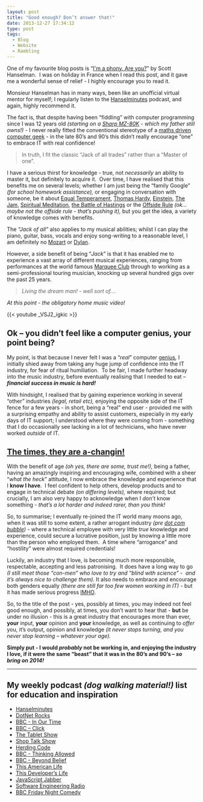 ```yaml
---
layout: post
title: "Good enough? Don’t answer that!"
date: 2013-12-27 17:34:12
type: post
tags:
  - Blog
  - Website
  - Rambling
---
```



One of my favourite blog posts is “[I'm a phony. Are you?](http://www.hanselman.com/blog/ImAPhonyAreYou.aspx)” by Scott Hanselman.  I was on holiday in France when I read this post, and it gave me a wonderful sense of relief - I highly encourage you to read it.

Monsieur Hanselman has in many ways, been like an unofficial virtual mentor for myself; I regularly listen to the [Hanselminutes](http://hanselminutes.com/) podcast, and again, highly recommend it.

The fact is, that despite having been “fiddling” with computer programming since I was 12 years old _(starting on a_ [_Sharp MZ-80K_](http://en.wikipedia.org/wiki/Sharp_MZ#MZ-80K_group) _- which my father still owns!) -_ I never really fitted the conventional stereotype of a [maths driven computer geek](http://stackoverflow.com/users/22656/jon-skeet) - in the late 80’s and 90’s this didn’t really encourage “one” to embrace IT with real confidence!

> In truth, I fit the classic “Jack of all trades” rather than a “Master of one”.

I have a serious thirst for knowledge - true, not _necessarily_ an ability to master it, but definitely to acquire it.  Over time, I have realised that this benefits me on several levels; whether I am just being the “family Google” _(for school homework assistance),_ or engaging in conversation with someone, be it about [Equal Temperament](http://en.wikipedia.org/wiki/Equal_temperament), [Thomas Hardy](http://en.wikipedia.org/wiki/Thomas_Hardy), [Einstein](http://en.wikipedia.org/wiki/Albert_Einstein), [The Jam](http://en.wikipedia.org/wiki/The_Jam), [Spiritual Meditation](http://www.amazon.co.uk/Letters-Extreme-Pilgrim-Reflections-Life/dp/1846041333), [the Battle of Hastings](http://en.wikipedia.org/wiki/Battle_of_Hastings) or the [Offside Rule](<http://en.wikipedia.org/wiki/Offside_(association_football)>) *(ok…maybe not the offside rule - that’s pushing it),* but you get the idea, a variety of knowledge comes with benefits.

The _“Jack of all”_ also applies to my musical abilities; whilst I can play the piano, guitar, bass, vocals and enjoy song-writing to a reasonable level, I am definitely no [Mozart](http://en.wikipedia.org/wiki/Wolfgang_Amadeus_Mozart) or [Dylan](http://en.wikipedia.org/wiki/Bob_Dylan).

However, a side benefit of being “_Jack_” is that it has enabled me to experience a vast array of different musical experiences, ranging from performances at the world famous [Marquee Club](http://www.themarqueeclub.net/) through to working as a semi-professional touring musician, knocking up several hundred gigs over the past 25 years.

> _Living the dream man! - well sort of…._

_At this point - the obligatory home music video!_

{{< youtube _VSJ2_igkic >}}
<br/>

## Ok – you didn’t feel like a computer genius, your point being?

My point, is that because I never felt I was a “_real_” computer [genius](http://en.wikipedia.org/wiki/Alan_Turing)_,_ I initially shied away from taking any huge jump of confidence into the IT industry, for fear of ritual humiliation.  To be fair, I made further headway into the music industry, before eventually realising that I needed to eat – _**financial success in music is hard!**_

With hindsight, I realised that by gaining experience working in several “other” industries _(legal, retail etc),_ enjoying the opposite side of the IT fence for a few years - in short, being a “real” end user - provided me with a surprising empathy and ability to assist customers, especially in my early days of IT support; I understood where they were coming from - something that I do occasionally see lacking in a lot of technicians, who have never worked _outside_ of IT.

## [The times, they are a-changin!](http://en.wikipedia.org/wiki/The_Times_They_Are_a-Changin')

With the benefit of age _(oh yes, there are some, trust me!),_ being a father, having an amazingly inspiring and encouraging wife, combined with a sheer “_what the heck_” attitude, I now embrace the knowledge and experience that I **know I have**.  I feel confident to help others, develop products and to engage in technical debate _(on differing levels),_ where required; but crucially, I am also very happy to acknowledge when I _don’t_ know something - _that’s a lot harder and indeed rarer, than you think!_

So, to summarise; I eventually re-joined the IT world many moons ago, when it was still to some extent, a rather arrogant industry _(pre_ [_dot com bubble_](http://en.wikipedia.org/wiki/Dot-com_bubble)_) -_ where a technical employee with very little _true_ knowledge and experience, could secure a lucrative position, just by knowing a little more than the person who employed them.  A time where “arrogance” and “hostility” were almost required credentials!

Luckily, an industry that I love, is becoming much more responsible, respectable, accepting and less patronising.  It does have a long way to go _(I still meet those “con-men” who love to try and “blind with science” -  and it’s always nice to challenge them)._ It also needs to embrace and encourage both genders equally *(there are still far too few women working in IT) -* but it has made serious progress [IMHO](http://en.wiktionary.org/wiki/IMHO).

So, to the title of the post - yes, possibly at times, you may indeed not feel good enough, and possibly, at times, you don’t want to hear that - **but** be under no illusion - this is a great industry that encourages more than ever, **your** input, **your** opinion and **your** knowledge, as well as continuing to _offer_ you, it’s output, opinion and knowledge _(it never stops turning, and you never stop learning – whatever your age)._

**Simply put - I would _probably_ not be working in, and enjoying the industry I love, if it were the same “beast” that it was in the 80’s and 90’s – _so bring on 2014!_**

---

## My weekly podcast _(dog walking material!)_ list for education and inspiration

- [Hanselminutes](http://hanselminutes.com/)
- [DotNet Rocks](http://www.dotnetrocks.com/)
- [BBC - In Our Time](http://www.bbc.co.uk/programmes/b006qykl)
- [BBC – Click](http://www.bbc.co.uk/podcasts/series/digitalp)
- [The Tablet Show](http://www.thetabletshow.com/)
- [Shop Talk Show](http://shoptalkshow.com/)
- [Herding Code](http://herdingcode.com/)
- [BBC - Thinking Allowed](http://www.bbc.co.uk/programmes/b006qy05)
- [BBC - Beyond Belief](http://www.bbc.co.uk/programmes/b006s6p6)
- [This American Life](http://www.thisamericanlife.org/)
- [This Developer’s Life](http://thisdeveloperslife.com/)
- [JavaScript Jabber](http://javascriptjabber.com/)
- [Software Engineering Radio](http://www.se-radio.net/)
- [BBC Friday Night Comedy](http://www.bbc.co.uk/podcasts/series/fricomedy)
